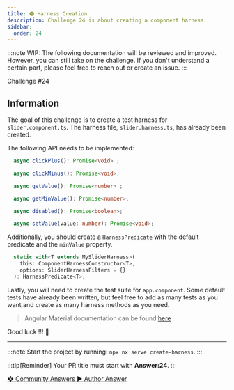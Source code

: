 ```yaml
---
title: 🟠 Harness Creation
description: Challenge 24 is about creating a component harness.
sidebar:
  order: 24
---
```


:::note
WIP: The following documentation will be reviewed and improved. However, you can still take on the challenge. If you don't understand a certain part, please feel free to reach out or create an issue.
:::

<div class="chip">Challenge #24</div>

## Information

The goal of this challenge is to create a test harness for `slider.component.ts`. The harness file, `slider.harness.ts`, has already been created.

The following API needs to be implemented:

```ts
  async clickPlus(): Promise<void> ;

  async clickMinus(): Promise<void>;

  async getValue(): Promise<number> ;

  async getMinValue(): Promise<number>;

  async disabled(): Promise<boolean>;

  async setValue(value: number): Promise<void>;
```

Additionally, you should create a `HarnessPredicate` with the default predicate and the `minValue` property.

```ts
  static with<T extends MySliderHarness>(
    this: ComponentHarnessConstructor<T>,
    options: SliderHarnessFilters = {}
  ): HarnessPredicate<T>;
```

Lastly, you will need to create the test suite for `app.component`. Some default tests have already been written, but feel free to add as many tests as you want and create as many harness methods as you need.

> Angular Material documentation can be found [here](https://material.angular.io/cdk/test-harnesses/overview)

Good luck !!! 💪

---

:::note
Start the project by running: `npx nx serve create-harness`.
:::

:::tip[Reminder]
Your PR title must start with <b>Answer:24</b>.
:::

<div class="article-footer">
  <a
    href="https://github.com/tomalaforge/angular-challenges/pulls?q=label%3A24+label%3Aanswer"
    alt="Harness Creation community solutions">
    ❖ Community Answers
  </a>
  <a
    href='https://github.com/tomalaforge/angular-challenges/pulls?q=label%3A24+label%3A"answer+author"'
    alt="Harness Creation solution author">
    ▶︎ Author Answer
  </a>
  </div>
